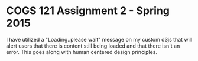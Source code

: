 COGS 121 Assignment 2 - Spring 2015
===========

I have utilized a "Loading..please wait" message on my custom d3js that will alert users that there is content still being loaded and that there isn't an error. This goes along with human centered design principles.
